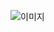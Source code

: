 ![이미지](https://media.discordapp.net/attachments/905797523363483659/1172766962523308112/-_-001_10.png?ex=65618358&is=654f0e58&hm=de346b43e726a5a15d91005d81198497683490d08629e9e9aafbb828cc012693&=&width=1755&height=987)
